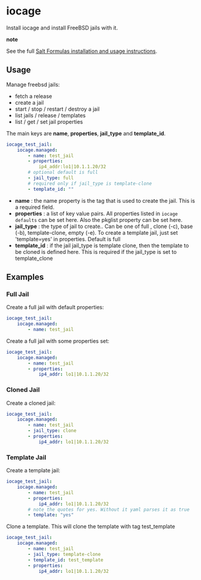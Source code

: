 # iocage

Install iocage and install FreeBSD jails with it.

**note**

See the full [Salt Formulas installation and usage instructions](http://docs.saltstack.com/en/latest/topics/development/conventions/formulas.html).

## Usage

Manage freebsd jails:
- fetch a release
- create a jail
- start / stop / restart / destroy a jail
- list jails / release / templates
- list / get / set jail properties

The main keys are **name**, **properties**, **jail_type** and **template_id**.

```yaml
iocage_test_jail:
    iocage.managed:
        - name: test_jail
        - properties:
            ip4_addr:lo1|10.1.1.20/32
        # optional default is full
        - jail_type: full
        # required only if jail_type is template-clone
        - template_id: ""
```

- **name** : the name property is the tag that is used to create the jail. This is a required field.
- **properties** : a list of key value pairs. All properties listed in `iocage defaults` can be set here. Also the pkglist property can be set here.
- **jail_type** : the type of jail to create.. Can be one of full , clone (-c), base (-b), template-clone, empty (-e). To create a template jail, just set 'template=yes' in properties. Default is full
- **template_id** : if the jail jail_type is template clone, then the template to be cloned is defined here. This is required if the jail_type is set to template_clone

## Examples

### Full Jail

Create a full jail with default properties:
```yaml
iocage_test_jail:
    iocage.managed:
        - name: test_jail
```

Create a full jail with some properties set:
```yaml
iocage_test_jail:
    iocage.managed:
        - name: test_jail
        - properties:
            ip4_addr: lo1|10.1.1.20/32
```

### Cloned Jail

Create a cloned jail:
```yaml
iocage_test_jail:
    iocage.managed:
        - name: test_jail
        - jail_type: clone
        - properties:
            ip4_addr: lo1|10.1.1.20/32
```

### Template Jail

Create a template jail:
```yaml
iocage_test_jail:
    iocage.managed:
        - name: test_jail
        - properties:
            ip4_addr: lo1|10.1.1.20/32
        # note the quotes for yes. Without it yaml parses it as true
        - template: "yes"
```

Clone a template. This will clone the template with tag test_template
```yaml
iocage_test_jail:
    iocage.managed:
        - name: test_jail
        - jail_type: template-clone
        - template_id: test_template
        - properties:
            ip4_addr: lo1|10.1.1.20/32
```
